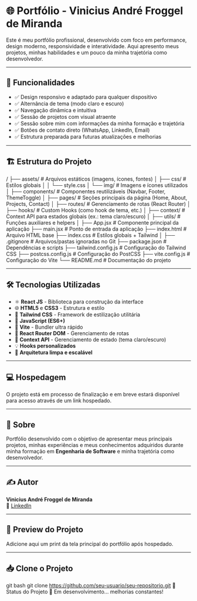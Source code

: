 # 🌐 Portfólio - Vinicius André Froggel de Miranda

Este é meu portfólio profissional, desenvolvido com foco em performance, design moderno, responsividade e interatividade. Aqui apresento meus projetos, minhas habilidades e um pouco da minha trajetória como desenvolvedor.

---

## 🚀 Funcionalidades

- ✅ Design responsivo e adaptado para qualquer dispositivo
- ✅ Alternância de tema (modo claro e escuro)
- ✅ Navegação dinâmica e intuitiva
- ✅ Sessão de projetos com visual atraente
- ✅ Sessão sobre mim com informações da minha formação e trajetória
- ✅ Botões de contato direto (WhatsApp, LinkedIn, Email)
- ✅ Estrutura preparada para futuras atualizações e melhorias

---

## 🏗️ Estrutura do Projeto

/
├── assets/ # Arquivos estáticos (imagens, ícones, fontes)
│ ├── css/ # Estilos globais
│ │ └── style.css
│ └── img/ # Imagens e ícones utilizados
│
├── components/ # Componentes reutilizáveis (Navbar, Footer, ThemeToggle)
│
├── pages/ # Seções principais da página (Home, About, Projects, Contact)
│
├── routes/ # Gerenciamento de rotas (React Router)
│
├── hooks/ # Custom Hooks (como hook de tema, etc.)
│
├── context/ # Context API para estados globais (ex.: tema claro/escuro)
│
├── utils/ # Funções auxiliares e helpers
│
├── App.jsx # Componente principal da aplicação
├── main.jsx # Ponto de entrada da aplicação
├── index.html # Arquivo HTML base
├── index.css # Estilos globais + Tailwind
│
├── .gitignore # Arquivos/pastas ignoradas no Git
├── package.json # Dependências e scripts
├── tailwind.config.js # Configuração do Tailwind CSS
├── postcss.config.js # Configuração do PostCSS
├── vite.config.js # Configuração do Vite
└── README.md # Documentação do projeto

---

## 🛠️ Tecnologias Utilizadas

- ⚛️ **React JS** - Biblioteca para construção da interface
- 🌐 **HTML5** e **CSS3** - Estrutura e estilo
- 🎨 **Tailwind CSS** - Framework de estilização utilitária
- 🎯 **JavaScript (ES6+)**
- 🚀 **Vite** - Bundler ultra rápido
- 🔗 **React Router DOM** - Gerenciamento de rotas
- 🌙 **Context API** - Gerenciamento de estado (tema claro/escuro)
- 💡 **Hooks personalizados**
- 📁 **Arquitetura limpa e escalável**

---

## 💻 Hospedagem

O projeto está em processo de finalização e em breve estará disponível para acesso através de um link hospedado.

---

## 📄 Sobre

Portfólio desenvolvido com o objetivo de apresentar meus principais projetos, minhas experiências e meus conhecimentos adquiridos durante minha formação em **Engenharia de Software** e minha trajetória como desenvolvedor.

---

## ✍️ Autor

**Vinicius André Froggel de Miranda**  
🔗 [LinkedIn](https://www.linkedin.com/in/viniciusfroggel/)  

---

## 📸 Preview do Projeto

Adicione aqui um print da tela principal do portfólio após hospedado.

---

## 📥 Clone o Projeto

git bash
git clone https://github.com/seu-usuario/seu-repositorio.git
📌 Status do Projeto
🚧 Em desenvolvimento... melhorias constantes!
